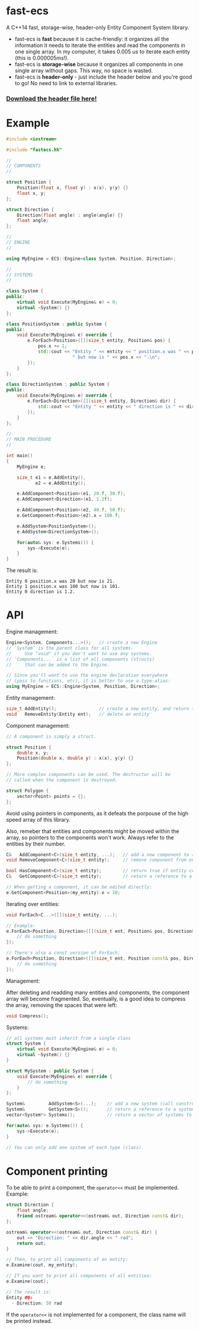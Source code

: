 # fast-ecs
A C++14 fast, storage-wise, header-only Entity Component System library.

* fast-ecs is **fast** because it is cache-friendly: it organizes all the information it needs to iterate the entities and read the components in one single array. In my computer, it takes 0.005 us to iterate each entity (this is 0.000005ms!).
* fast-ecs is **storage-wise** because it organizes all components in one single array without gaps. This way, no space is wasted.
* fast-ecs is **header-only** - just include the header below and you're good to go! No need to link to external libraries.

### [Download the header file here!](https://raw.githubusercontent.com/andrenho/fast-ecs/master/fastecs.hh)

# Example

```C++
#include <iostream>

#include "fastecs.hh"

//
// COMPONENTS
//

struct Position {
    Position(float x, float y) : x(x), y(y) {}
    float x, y;
};

struct Direction {
    Direction(float angle) : angle(angle) {}
    float angle;
};

// 
// ENGINE
//

using MyEngine = ECS::Engine<class System, Position, Direction>;

//
// SYSTEMS
//

class System { 
public:
    virtual void Execute(MyEngine& e) = 0;
    virtual ~System() {}
};

class PositionSystem : public System {
public:
    void Execute(MyEngine& e) override {
        e.ForEach<Position>([](size_t entity, Position& pos) {
            pos.x += 1;
            std::cout << "Entity " << entity << " position.x was " << pos.x -1 <<
                         " but now is " << pos.x << ".\n";
        });
    }
};

class DirectionSystem : public System {
public:
    void Execute(MyEngine& e) override {
        e.ForEach<Direction>([](size_t entity, Direction& dir) {
            std::cout << "Entity " << entity << " direction is " << dir.angle << ".\n";
        });
    }
};

//
// MAIN PROCEDURE
//

int main()
{
    MyEngine e;

    size_t e1 = e.AddEntity(),
           e2 = e.AddEntity();

    e.AddComponent<Position>(e1, 20.f, 30.f);
    e.AddComponent<Direction>(e1, 1.2f);

    e.AddComponent<Position>(e2, 40.f, 50.f);
    e.GetComponent<Position>(e2).x = 100.f;

    e.AddSystem<PositionSystem>();
    e.AddSystem<DirectionSystem>();

    for(auto& sys: e.Systems()) {
        sys->Execute(e);
    }
}
```

The result is:

```
Entity 0 position.x was 20 but now is 21.
Entity 1 position.x was 100 but now is 101.
Entity 0 direction is 1.2.
```

# API

Engine management:

```C++
Engine<System, Components...>();   // create a new Engine
// `System` is the parent class for all systems. 
//     Use "void" if you don't want to use any systems.
// `Components...` is a list of all components (structs) 
//     that can be added to the Engine.

// Since you'll want to use the engine declaration everywhere
// (pass to functions, etc), it is better to use a type-alias:
using MyEngine = ECS::Engine<System, Position, Direction>;
```

Entity management:

```C++
size_t AddEntity();                // create a new entity, and return that entity identifier number
void   RemoveEntity(Entity ent);   // delete an entity
```

Component management:


```C++
// A component is simply a struct.

struct Position {
    double x, y;
    Position(double x, double y) : x(x), y(y) {}
};

// More complex components can be used. The destructor will be 
// called when the component is destroyed.

struct Polygon {
    vector<Point> points = {};
};
```

Avoid using pointers in components, as it defeats the porpouse of the high speed array of this library.

Also, remeber that entities and components might be moved within the array, so pointers to the components won't work. Always refer to the entities by their number.

```C++
C&   AddComponent<C>(size_t entity, ...);   // add a new component to an entity, calling its constructor
void RemoveComponent<C>(size_t entity);     // remove component from entity

bool HasComponent<C>(size_t entity);        // return true if entity contains a component
C&   GetComponent<C>(size_t entity);        // return a reference to a component

// When getting a component, it can be edited directly:
e.GetComponent<Position>(my_entity).x = 10;
```

Iterating over entities: 

```C++
void ForEach<C...>([](size_t entity, ...);

// Example:
e.ForEach<Position, Direction>([](size_t ent, Position& pos, Direction& dir) {
    // do something
});

// There's also a const version of ForEach: 
e.ForEach<Position, Direction>([](size_t ent, Position const& pos, Direction const& dir) {
    // do something
});
```

Management:

After deleting and readding many entities and components, the component array will become fragmented. So, eventually, is a good idea to compress the array, removing the spaces that were left:

```C++
void Compress();
```

Systems:

```C++
// all systems must inherit from a single class
struct System {
    virtual void Execute(MyEngine& e) = 0;
    virtual ~System() {}
}

struct MySystem : public System {
    void Execute(MyEngine& e) override {
        // do something
    }
};

System&         AddSystem<S>(...);    // add a new system (call constructor)
System&         GetSystem<S>();       // return a reference to a system
vector<System*> Systems();            // return a vector of systems to iterate, example:

for(auto& sys: e.Systems()) {
    sys->Execute(e);
}

// You can only add one system of each type (class).
```

# Component printing

To be able to print a component, the `operator<<` must be implemented. Example:

```C++
struct Direction {
    float angle;
    friend ostream& operator<<(ostream& out, Direction const& dir);
};

ostream& operator<<(ostream& out, Direction const& dir) {
    out << "Direction: " << dir.angle << " rad";
    return out;
}

// Then, to print all components of an entity:
e.Examine(cout, my_entity);

// If you want to print all components of all entities:
e.Examine(cout);

// The result is:
Entity #0:
  - Direction: 50 rad
```

If the `operator<<` is not implemented for a component, the class name will be printed instead.

